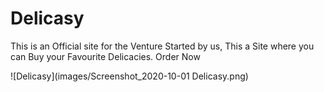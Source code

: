 # Delicasy
This is an Official site for the Venture Started by us, This a Site where you can Buy your Favourite Delicacies. Order Now

![Delicasy](images/Screenshot_2020-10-01 Delicasy.png)
